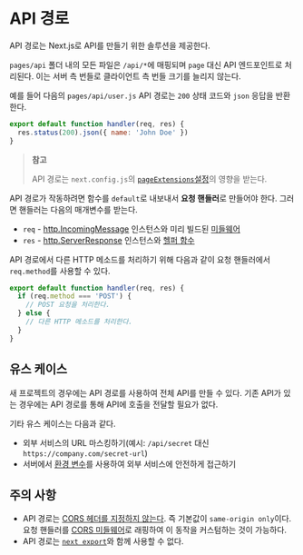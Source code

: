 # API 경로

API 경로는 Next.js로 API를 만들기 위한 솔루션을 제공한다.

`pages/api` 폴더 내의 모든 파일은 `/api/*`에 매핑되며 `page` 대신 API 엔드포인트로 처리된다. 이는 서버 측 번들로 클라이언트 측 번들 크기를 늘리지 않는다.

예를 들어 다음의 `pages/api/user.js` API 경로는 `200` 상태 코드와 `json` 응답을 반환한다.

```js
export default function handler(req, res) {
  res.status(200).json({ name: 'John Doe' })
}
```

> **참고**
>
> API 경로는 `next.config.js`의 [`pageExtensions`설정](https://nextjs.org/docs/api-reference/next.config.js/custom-page-extensions)의 영향을 받는다.

API 경로가 작동하려면 함수를 `default`로 내보내서 **요청 핸들러**로 만들어야 한다. 그러면 핸들러는 다음의 매개변수를 받는다.

- `req` - [http.IncomingMessage](https://nodejs.org/api/http.html#class-httpincomingmessage) 인스턴스와 미리 빌드된 [미들웨어](https://nextjs.org/docs/api-routes/api-middlewares)
- `res` - [http.ServerResponse](https://nodejs.org/api/http.html#class-httpserverresponse) 인스턴스와 [헬퍼 함수](https://nextjs.org/docs/api-routes/response-helpers)

API 경로에서 다른 HTTP 메소드를 처리하기 위해 다음과 같이 요청 핸들러에서 `req.method`를 사용할 수 있다.

```js
export default function handler(req, res) {
  if (req.method === 'POST') {
    // POST 요청을 처리한다.
  } else {
    // 다른 HTTP 메소드를 처리한다.
  }
}
```

## 유스 케이스

새 프로젝트의 경우에는 API 경로를 사용하여 전체 API를 만들 수 있다. 기존 API가 있는 경우에는 API 경로를 통해 API에 호출을 전달할 필요가 없다.

기타 유스 케이스는 다음과 같다.

- 외부 서비스의 URL 마스킹하기(예시: `/api/secret` 대신 `https://company.com/secret-url`)
- 서버에서 [환경 변수](https://nextjs.org/docs/basic-features/environment-variables)를 사용하여 외부 서비스에 안전하게 접근하기

## 주의 사항

- API 경로는 [CORS 헤더를 지정하지 않는다](https://developer.mozilla.org/en-US/docs/Web/HTTP/CORS). 즉 기본값이 `same-origin only`이다. 요청 핸들러를 [CORS 미들웨어](https://nextjs.org/docs/api-routes/api-middlewares#connectexpress-middleware-support)로 래핑하여 이 동작을 커스텀하는 것이 가능하다.
- API 경로는 [`next export`](https://nextjs.org/docs/advanced-features/static-html-export)와 함께 사용할 수 없다.